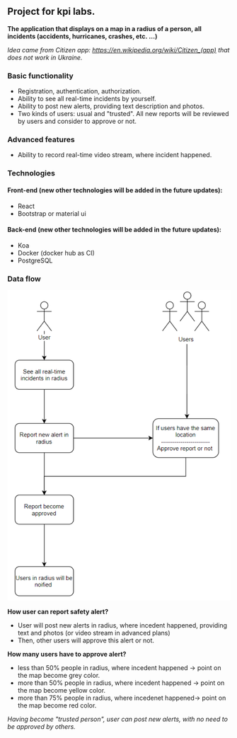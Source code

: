 ## Project for kpi labs.

**The application that displays on a map in a radius of a person, all incidents (accidents, hurricanes, crashes, etc. ...)**

_Idea came from Citizen app: https://en.wikipedia.org/wiki/Citizen_(app) that does not work in Ukraine._

### Basic functionality
* Registration, authentication, authorization.
* Ability to see all real-time incidents by yourself.
* Ability to post new alerts, providing text description and photos.
* Two kinds of users: usual and "trusted". All new reports will be reviewed by users and consider to approve or not.
### Advanced features
* Ability to record real-time video stream, where incident happened.

### Technologies
#### Front-end (new other technologies will be added in the future updates):
* React
* Bootstrap or material ui
#### Back-end (new other technologies will be added in the future updates):
* Koa
* Docker (docker hub as CI)
* PostgreSQL

### Data flow

![](./readme_static/data-flow.png)

**How user can report safety alert?**
* User will post new alerts in radius, where incedent happened, providing text and photos (or video stream in advanced plans)
* Then, other users will approve this alert or not.

**How many users have to approve alert?**
* less than 50% people in radius, where incedent happened -> point on the map become grey color.
* more than 50% people in radius, where incedent happened -> point on the map become yellow color.
* more than 75% people in radius, where incedenet happened-> point on the map become red color.

*Having become "trusted person", user can post new alerts, with no need to be approved by others.*


